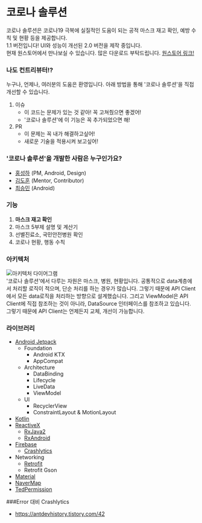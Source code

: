 # 코로나 솔루션
코로나 솔루션은 코로나19 극복에 실질적인 도움이 되는 공적 마스크 재고 확인, 예방 수칙 및 현황 등을 제공합니다.  
1.1 버전입니다! UI와 성능이 개선된 2.0 버전을 제작 중입니다.  
현재 원스토어에서 만나보실 수 있습니다. 많은 다운로드 부탁드립니다. [원스토어 링크!](https://onestore.co.kr/userpoc/apps/view?pid=0000747123)

### 나도 컨트리뷰터!?
누구나, 언제나, 여러분의 도움은 환영입니다. 아래 방법을 통해 '코로나 솔루션'을 직접 개선할 수 있습니다.
1. 이슈
    - 이 코드는 문제가 있는 것 같아! 꼭 고쳐줬으면 좋겠어!
    - '코로나 솔루션'에 이 기능은 꼭 추가되었으면 해!
2. PR  
    - 이 문제는 꼭 내가 해결하고싶어!
    - 새로운 기술을 적용시켜 보고싶어!

### '코로나 솔루션'을 개발한 사람은 누구인가요?
- [홍성하](https://github.com/KRMKGOLD) (PM, Android, Design)
- [김도훈](https://github.com/kimdohun0104) (Mentor, Contributor)
- [최승민](https://github.com/choi-seung-min) (Android)

### 기능
1. **마스크 재고 확인**
2. 마스크 5부제 설명 및 계산기
3. 선별진료소, 국민안전병원 확인
4. 코로나 현황, 행동 수칙
 
### 아키텍처
![아키텍처 다이어그램](https://user-images.githubusercontent.com/36754680/81561384-0f739300-93ce-11ea-906f-a6e0d4ed1351.png)  
'코로나 솔루션'에서 다루는 자원은 마스크, 병원, 현황입니다. 공통적으로 data계층에서 처리할 로직이 적으며, 단순 처리를 하는 경우가 많습니다. 그렇기 때문에 API Client에서 모든 data로직을 처리하는 방향으로 설계했습니다. 그리고 ViewModel은 API Client에 직접 참조하는 것이 아니라, DataSource 인터페이스를 참조하고 있습니다. 그렇기 때문에 API Client는 언제든지 교체, 개선이 가능합니다. 
 
### 라이브러리
* [Android Jetpack](https://developer.android.com/jetpack/?gclid=Cj0KCQiAwP3yBRCkARIsAABGiPqdj2dwHr5d0lsRM7dkP4c9A3Ih-e2C-CHnM26xGD89-tdQpWOGes8aAlzjEALw_wcB)  
   * Foundation
      * Android KTX
      * AppCompat
   * Architecture
      * DataBinding
      * Lifecycle
      * LiveData
      * ViewModel
   * UI
      * RecyclerView
      * ConstraintLayout & MotionLayout
* [Kotlin](https://github.com/JetBrains/kotlin) 
* [ReactiveX](http://reactivex.io)
    * [RxJava2](https://github.com/ReactiveX/RxJava)
    * [RxAndroid](https://github.com/ReactiveX/RxAndroid)
* [Firebase](https://firebase.google.com)
   * [Crashlytics](https://firebase.google.com/products/crashlytics)
* Networking
   * [Retrofit](https://square.github.io/retrofit/)
   * Retrofit Gson
* [Material](https://material.io/develop/android/docs/getting-started/)
* [NaverMap](https://navermaps.github.io/android-map-sdk/guide-ko/1.html)
* [TedPermission](https://github.com/ParkSangGwon/TedPermission)

###Error 대비
Crashlytics
* https://antdevhistory.tistory.com/42

